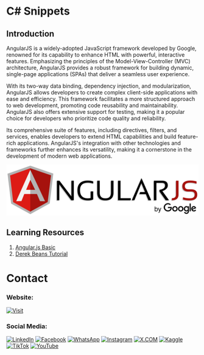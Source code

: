# C# Snippets

## Introduction

AngularJS is a widely-adopted JavaScript framework developed by Google, renowned for its capability to enhance HTML with powerful, interactive features. Emphasizing the principles of the Model-View-Controller (MVC) architecture, AngularJS provides a robust framework for building dynamic, single-page applications (SPAs) that deliver a seamless user experience.

With its two-way data binding, dependency injection, and modularization, AngularJS allows developers to create complex client-side applications with ease and efficiency. This framework facilitates a more structured approach to web development, promoting code reusability and maintainability. AngularJS also offers extensive support for testing, making it a popular choice for developers who prioritize code quality and reliability.

Its comprehensive suite of features, including directives, filters, and services, enables developers to extend HTML capabilities and build feature-rich applications. AngularJS's integration with other technologies and frameworks further enhances its versatility, making it a cornerstone in the development of modern web applications.

![Banner Image](media/0-banner-image.png)

## Learning Resources

1. [Angular.js Basic](01-basic/)
2. [Derek Beans Tutorial](02-derek-beans/)


# Contact

### Website: 

[![Visit](https://img.shields.io/badge/Visit%3A%20www.gunarakulan.info-%23E01E5A?style=flat&logo=realm&logoColor=white)](https://www.gunarakulan.info)

### Social Media:

[![LinkedIn](https://img.shields.io/badge/-LinkedIn-0A66C2?style=for-the-badge&logo=linkedin&logoColor=white)](https://www.linkedin.com/in/gunarakulangunaretnam)
[![Facebook](https://img.shields.io/badge/-Facebook-196dcc?style=for-the-badge&logo=facebook&logoColor=white)](https://www.facebook.com/gunarakulangunaretnam)
[![WhatsApp](https://img.shields.io/badge/-WhatsApp-07a647?style=for-the-badge&logo=whatsapp&logoColor=white)](https://wa.me/94740001141?text=WhatsApp%3A%20%2B9740001141)
[![Instagram](https://img.shields.io/badge/-Instagram-bd3651?style=for-the-badge&logo=instagram&logoColor=white)](https://www.instagram.com/gunarakulangunaretnam)
[![X.COM](https://img.shields.io/badge/-X.COM-0066ff?style=for-the-badge&logo=x&logoColor=white)](https://x.com/gunarakulangr)
[![Kaggle](https://img.shields.io/badge/-Kaggle-3295bd?style=for-the-badge&logo=kaggle&logoColor=white)](https://www.kaggle.com/gunarakulangr)
[![TikTok](https://img.shields.io/badge/-TikTok-579ea3?style=for-the-badge&logo=tiktok&logoColor=white)](https://www.tiktok.com/@gunarakulangunaretnam)
[![YouTube](https://img.shields.io/badge/-YouTube-a82121?style=for-the-badge&logo=youtube&logoColor=white)](https://www.youtube.com/channel/UCjMOdgHFAjAdBKiqV8y2Tww)